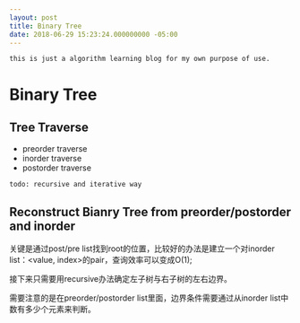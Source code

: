 ```yaml
---
layout: post
title: Binary Tree
date: 2018-06-29 15:23:24.000000000 -05:00
---
```


`this is just a algorithm learning blog for my own purpose of use.`

# Binary Tree

## Tree Traverse

- preorder traverse
- inorder traverse
- postorder traverse

`todo: recursive and iterative way`

## Reconstruct Bianry Tree from preorder/postorder and inorder

关键是通过post/pre list找到root的位置，比较好的办法是建立一个对inorder list：<value, index>的pair，查询效率可以变成O(1);

接下来只需要用recursive办法确定左子树与右子树的左右边界。

需要注意的是在preorder/postorder list里面，边界条件需要通过从inorder list中数有多少个元素来判断。